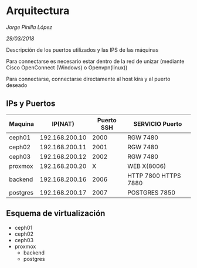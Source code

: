 # Arquitectura
_Jorge Pinilla López_

_29/03/2018_

Descripción de los puertos utilizados y las IPS de las máquinas

Para connectarse es necesario estar dentro de la red de unizar (mediante Cisco OpenConnect (Windows) o Openvpn(linux))

Para connectarse, connectarse directamente al host kira y al puerto deseado
## IPs y Puertos
| Maquina  | IP(NAT)        | Puerto SSH | SERVICIO Puerto      |
| -------- | -------------- | ---------- | -------------------- |
| ceph01   | 192.168.200.10 | 2000       | RGW 7480             |
| ceph02   | 192.168.200.11 | 2001       | RGW 7480             |
| ceph03   | 192.168.200.12 | 2002       | RGW 7480             |
| proxmox  | 192.168.200.20 | X          | WEB X(8006)          |
| backend  | 192.168.200.16 | 2006       | HTTP 7800 HTTPS 7880 |
| postgres | 192.168.200.17 | 2007       | POSTGRES 7850        |
## Esquema de virtualización
  - ceph01
  - ceph02
  - ceph03
  - proxmox
      - backend
      - postgres
